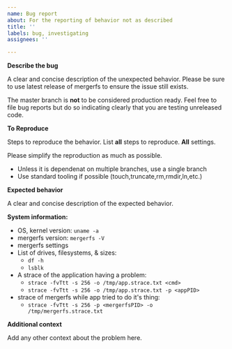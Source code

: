 ```yaml
---
name: Bug report
about: For the reporting of behavior not as described
title: ''
labels: bug, investigating
assignees: ''

---
```


**Describe the bug**

A clear and concise description of the unexpected behavior. Please be sure to use latest release of mergerfs to ensure the issue still exists.

The master branch is **not** to be considered production ready. Feel free to file bug reports but do so indicating clearly that you are testing unreleased code.


**To Reproduce**

Steps to reproduce the behavior. List **all** steps to reproduce. **All** settings.

Please simplify the reproduction as much as possible. 
 - Unless it is dependenat on multiple branches, use a single branch
 - Use standard tooling if possible (touch,truncate,rm,rmdir,ln,etc.)


**Expected behavior**

A clear and concise description of the expected behavior.


**System information:**

 - OS, kernel version: `uname -a`
 - mergerfs version: `mergerfs -V`
 - mergerfs settings
 - List of drives, filesystems, & sizes:
   - `df -h`
   - `lsblk`
 - A strace of the application having a problem: 
   - `strace -fvTtt -s 256 -o /tmp/app.strace.txt <cmd>`
   - `strace -fvTtt -s 256 -o /tmp/app.strace.txt -p <appPID>`
 - strace of mergerfs while app tried to do it's thing:
   - `strace -fvTtt -s 256 -p <mergerfsPID> -o /tmp/mergerfs.strace.txt`

**Additional context**

Add any other context about the problem here.
